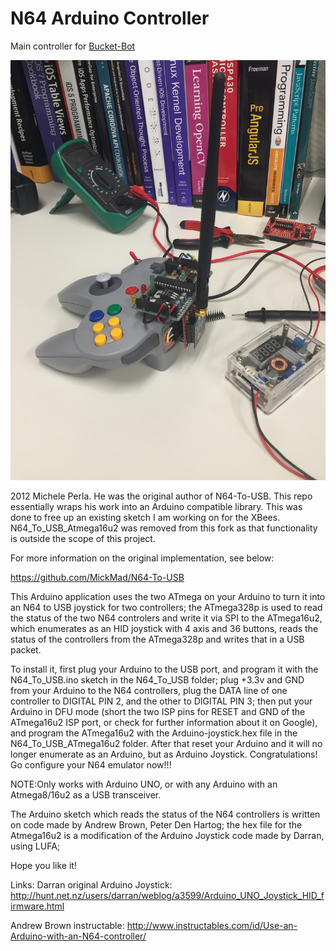 
# N64 Arduino Controller

Main controller for [Bucket-Bot](https://github.com/RobbyChapman/bucket-bot)

![Alt text](./assets/Controller2.jpeg?raw=true "Optional Title")

2012 Michele Perla. He was the original author of N64-To-USB. This repo essentially
wraps his work into an Arduino compatible library. This was done to free up an
existing sketch I am working on for the XBees. N64_To_USB_Atmega16u2 was removed
from this fork as that functionality is outside the scope of this project.

For more information on the original implementation, see below:

https://github.com/MickMad/N64-To-USB


This Arduino application uses the two ATmega on your Arduino to turn it into
an N64 to USB joystick for two controllers; the ATmega328p is used to read 
the status of the two N64 controlers and write it via SPI to the ATmega16u2,
which enumerates as an HID joystick with 4 axis and 36 buttons, reads the 
status of the controllers from the ATmega328p and writes that in a USB packet.

To install it, first plug your Arduino to the USB port, and program it with 
the N64_To_USB.ino sketch in the N64_To_USB folder; plug +3.3v and GND 
from your Arduino to the N64 controllers, plug the DATA line of one controller 
to DIGITAL PIN 2, and the other to DIGITAL PIN 3; then put your Arduino in DFU 
mode (short the two ISP pins for RESET and GND of the ATmega16u2 ISP port, or 
check for further information about it on Google), and program the ATmega16u2 
with the Arduino-joystick.hex file in the N64_To_USB_ATmega16u2 folder. 
After that reset your Arduino and it will no longer enumerate as an Arduino, 
but as Arduino Joystick. Congratulations! Go configure your N64 emulator now!!!

NOTE:Only works with Arduino UNO, or with any Arduino with an Atmega8/16u2 as a
USB transceiver.

The Arduino sketch which reads the status of the N64 controllers is written on
code made by Andrew Brown, Peter Den Hartog; the hex file for the Atmega16u2
is a modification of the Arduino Joystick code made by Darran, using LUFA;

Hope you like it!


Links:
Darran original Arduino Joystick:
http://hunt.net.nz/users/darran/weblog/a3599/Arduino_UNO_Joystick_HID_firmware.html

Andrew Brown instructable:
http://www.instructables.com/id/Use-an-Arduino-with-an-N64-controller/


